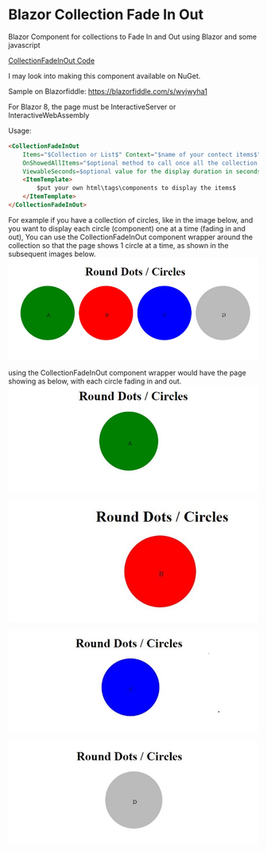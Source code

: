 # Blazor Collection Fade In Out
Blazor Component for collections to Fade In and Out using Blazor and some javascript

[CollectionFadeInOut Code](Blazor.CollectionFadeInOut.Web/Blazor.CollectionFadeInOut.Web.Client/CollectionFadeInOutComponent)

I may look into making this component available on NuGet.

Sample on Blazorfiddle: https://blazorfiddle.com/s/wvjwyha1

For Blazor 8, the page must be InteractiveServer or InteractiveWebAssembly

Usage:
```html
<CollectionFadeInOut  
    Items="$Collection or List$" Context="$name of your contect items$"
    OnShowedAllItems="$optional method to call once all the collection items have been faded in and out$"
    ViewableSeconds=$optional value for the display duration in seconds for each item, default is 5 (seconds) $>
    <ItemTemplate>
        $put your own html\tags\components to display the items$
    </ItemTemplate>
</CollectionFadeInOut>
```
For example if you have a collection of circles, like in the image below, and you want to display each circle (component) one at a time (fading in and out), 
You can use the CollectionFadeInOut component wrapper around the collection so that the page shows 1 circle at a time, as shown in the subsequent images below.
![alt text](RoundDotsAll.jpg)

using the CollectionFadeInOut component wrapper would have the page showing as below, with each circle fading in and out.
![alt text](RoundDots1.jpg)

![alt text](RoundDots2.jpg)

![alt text](RoundDots3a.jpg)

![alt text](RoundDots4a.jpg)
